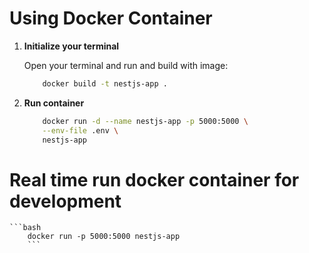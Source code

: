 

# Using Docker Container

1. **Initialize your terminal**

    Open your terminal and run and build with image:

    ```bash
        docker build -t nestjs-app .
    ```

2. **Run container**

    ```bash
        docker run -d --name nestjs-app -p 5000:5000 \
        --env-file .env \
        nestjs-app
    ```



# Real time run docker container for development
   
    ```bash
        docker run -p 5000:5000 nestjs-app
        ```